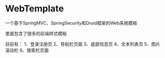# WebTemplate
一个基于SpringMVC、SpringSecurity和Druid框架的Web系统模板

里面包含了很多的前端样式模板

目前有：
1、登录注册页
2、导航栏页面
3、底部信息页
4、文本列表页
5、图片滚动栏
6、搜索栏页面

